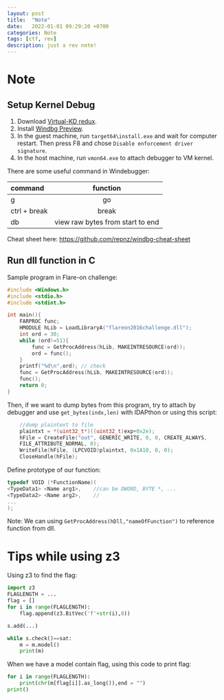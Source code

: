 ```yaml
---
layout: post
title:  "Note"
date:   2022-01-01 09:29:20 +0700
categories: Note
tags: [ctf, rev]
description: just a rev note!
---
```


# Note

## Setup Kernel Debug

1. Download [Virtual-KD redux](https://github.com/4d61726b/VirtualKD-Redux).
2. Install [Windbg Preview](https://www.google.com/url?sa=t&rct=j&q=&esrc=s&source=web&cd=&ved=2ahUKEwi11Myk0Ob7AhXltlYBHeXlDsgQFnoECAsQAQ&url=https%3A%2F%2Fwww.microsoft.com%2Fstore%2Fapps%2F9pgjgd53tn86&usg=AOvVaw3WMwYktm6pOGcpYO-JxdQ3).
3. In the guest machine, run `target64\install.exe` and wait for computer restart. Then press F8 and chose `Disable enforcement driver signature`.
4. In the host machine, run `vmon64.exe` to attach debugger to VM kernel.

There are some useful command in Windebugger:

| command | function |
|:-------- |:--------:|
| g     |  go   |
|  ctrl + break     |   break   |
| db <start> <end> | view raw bytes from start to end |


Cheat sheet here: https://github.com/repnz/windbg-cheat-sheet
    
## Run dll function in C
    
Sample program in Flare-on challenge:

```c
#include <Windows.h>
#include <stdio.h>
#include <stdint.h>

int main(){
	FARPROC func;
	HMODULE hLib = LoadLibraryA("flareon2016challenge.dll");
	int ord = 30;
	while (ord!=51){
		func = GetProcAddress(hLib, MAKEINTRESOURCE(ord));
		ord = func();
	}
	printf("%d\n",ord); // check
	func = GetProcAddress(hLib, MAKEINTRESOURCE(ord));
	func();
	return 0;
}
```

Then, if we want to dump bytes from this program, try to attach by debugger and use `get_bytes(indx,len)` with IDAPthon or using this script:
    
```c
    //dump plaintext to file
	plaintxt = *(uint32_t*)((uint32_t)exp+0x2e);
	hFile = CreateFile("out", GENERIC_WRITE, 0, 0, CREATE_ALWAYS, 
	FILE_ATTRIBUTE_NORMAL, 0);
	WriteFile(hFile, (LPCVOID)plaintxt, 0x1A10, 0, 0);
	CloseHandle(hFile);
```

Define prototype of our function:
    
```c
typedef VOID (*FunctionName)(
<TypeData1> <Name arg1>,    //can be DWORD, BYTE *, ...
<TypeData2> <Name arg2>,    //
...
);
```
Note: We can using `GetProcAddress(hDll,"nameOfFunction")` to reference function from dll.

# Tips while using z3

Using z3 to find the flag:
    
```python
import z3
FLAGLENGTH = ...
flag = []
for i in range(FLAGLENGTH):
    flag.append(z3.BitVec('f'+str(i),8))

s.add(...)

while s.check()==sat:
    m = m.model()
    print(m)
```
    
When we have a model contain flag, using this code to print flag:
```python
for i in range(FLAGLENGTH):
    print(chr(m[flag[i]].as_long()),end = "")
print()
```

